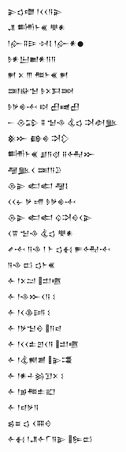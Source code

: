 <div class='block'>
<div class='line'>𒉌𒌓𒈩 𒁹𒌋𒌋𒀀𒉌</div>
<div class='line'>𒂗 𒌦𒈨𒌍 𒋧𒀭</div>
<div class='line'>𒁹𒅎𒐉𒄿 𒀴𒋙 𒁹𒅎𒀭𒊹</div>
<div class='line'>𒊩𒀭𒌨𒆤𒀭𒀀𒀀</div>
<div class='line'>𒂍 𒉽 𒐈 𒍣𒈨𒌍 𒂍</div>
<div class='line'>𒌅𒄫𒈠 𒊩𒉽𒁕𒇷</div>
<div class='line'>𒊩𒃻𒄯𒋾 𒊭 𒌷𒉠𒌷</div>
<div class='line'>𒀸 𒊮𒁉 𒐉 𒈠𒈾 𒆬𒌓 𒋫𒀠𒆥</div>
<div class='line'>𒆜𒁍 𒂵𒄯 𒋫𒁷</div>
<div class='line'>𒌦𒈨𒌍 𒋗𒀀𒋼 𒍝𒅈𒁍</div>
<div class='line'>𒆷𒆥𒌋 𒌅𒀀𒊒</div>
<div class='line'>𒁲𒉌 𒅗𒅗 𒆷𒋙</div>
<div class='line'>𒌋𒌋𒉡 𒃻 𒋬 𒊩𒃻𒄯𒋾</div>
<div class='line'>𒁲𒉌 𒅗𒅗 𒌒𒋫𒀪𒌋𒉌</div>
<div class='line'>𒌋𒐊 𒈠𒈾 𒆬𒌓 𒋧𒀭</div>
<div class='line'>𒍦𒋾 𒀀𒈾 𒁹 𒈨 𒌓𒈬 𒊓𒅈𒋾</div>
<div class='line'>𒀀𒈾 𒆗 𒌓𒈨𒌍</div>
<div class='line'>𒅆 𒁹𒉽𒁺 𒄥𒍠</div>
<div class='line'>𒅆 𒁹𒈾𒁍𒌋𒀀 𒑱</div>
<div class='line'>𒅆 𒁹𒌋𒆠𒅀 𒑱</div>
<div class='line'>𒅆 𒁹𒃻𒈠𒀪 𒀀𒁀</div>
<div class='line'>𒅆 𒁹𒌋𒌋𒉺𒇻𒌋𒀀 𒄥𒍠</div>
<div class='line'>𒅆 𒁹𒆬𒆍𒋢 𒉌𒃮</div>
<div class='line'>𒅆 𒁹𒀭𒈦𒄒𒋛𒉽 𒑱</div>
<div class='line'>𒅆 𒁹𒂊𒍣𒉺𒊬</div>
<div class='line'>𒅆 𒁹𒁀𒃻𒀀</div>
<div class='line'>𒌗𒊺 𒌓 𒌋𒐍𒄰</div>
<div class='line'>𒅆𒈬 𒁹𒂗𒅆𒇲𒀀𒉌 𒌉𒆗</div>
</div>